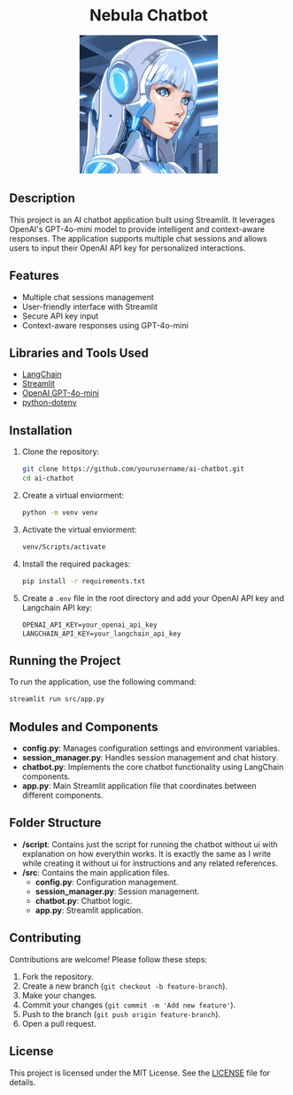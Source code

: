 <div align="center">
    <h1>Nebula Chatbot</h1>
    <img src="./src/pubic/nebula-avatar.png" alt="Nebula Logo" width="250"/>
</div>

## Description
This project is an AI chatbot application built using Streamlit. It leverages OpenAI's GPT-4o-mini model to provide intelligent and context-aware responses. The application supports multiple chat sessions and allows users to input their OpenAI API key for personalized interactions.

## Features
- Multiple chat sessions management
- User-friendly interface with Streamlit
- Secure API key input
- Context-aware responses using GPT-4o-mini

## Libraries and Tools Used
- [LangChain](https://www.langchain.com/)
- [Streamlit](https://streamlit.io/)
- [OpenAI GPT-4o-mini](https://platform.openai.com/)
- [python-dotenv](https://pypi.org/project/python-dotenv/)

## Installation
1. Clone the repository:
    ```bash
    git clone https://github.com/yourusername/ai-chatbot.git
    cd ai-chatbot
    ```
2. Create a virtual enviorment:
    ```bash
    python -m venv venv
    ```
3. Activate the virtual enviorment:
    ```bash
    venv/Scripts/activate
    ```
4. Install the required packages:
    ```bash
    pip install -r requirements.txt
    ```
5. Create a `.env` file in the root directory and add your OpenAI API key and Langchain API key:
    ```env
    OPENAI_API_KEY=your_openai_api_key
    LANGCHAIN_API_KEY=your_langchain_api_key
    ```

## Running the Project
To run the application, use the following command:
```bash
streamlit run src/app.py
```

## Modules and Components
- **config.py**: Manages configuration settings and environment variables.
- **session_manager.py**: Handles session management and chat history.
- **chatbot.py**: Implements the core chatbot functionality using LangChain components.
- **app.py**: Main Streamlit application file that coordinates between different components.

## Folder Structure
- **/script**: Contains just the script for running the chatbot without ui with explanation on how everythin works. It is exactly the same as I write while creating it without ui for instructions and any related references.
- **/src**: Contains the main application files.
  - **config.py**: Configuration management.
  - **session_manager.py**: Session management.
  - **chatbot.py**: Chatbot logic.
  - **app.py**: Streamlit application.

## Contributing
Contributions are welcome! Please follow these steps:
1. Fork the repository.
2. Create a new branch (`git checkout -b feature-branch`).
3. Make your changes.
4. Commit your changes (`git commit -m 'Add new feature'`).
5. Push to the branch (`git push origin feature-branch`).
6. Open a pull request.

## License
This project is licensed under the MIT License. See the [LICENSE](LICENSE) file for details.
